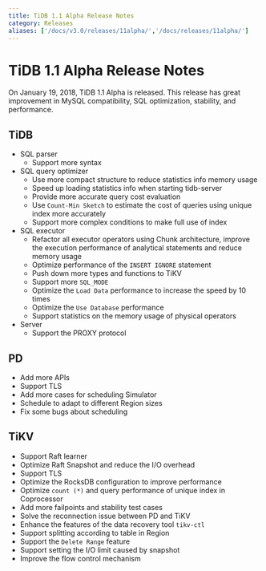 ```yaml
---
title: TiDB 1.1 Alpha Release Notes
category: Releases
aliases: ['/docs/v3.0/releases/11alpha/','/docs/releases/11alpha/']
---
```


# TiDB 1.1 Alpha Release Notes

On January 19, 2018, TiDB 1.1 Alpha is released. This release has great improvement in MySQL compatibility, SQL optimization, stability, and performance.

## TiDB

- SQL parser
    - Support more syntax
- SQL query optimizer
    - Use more compact structure to reduce statistics info memory usage
    - Speed up loading statistics info when starting tidb-server
    - Provide more accurate query cost evaluation
    - Use `Count-Min Sketch` to estimate the cost of queries using unique index more accurately
    - Support more complex conditions to make full use of index
- SQL executor
    - Refactor all executor operators using Chunk architecture, improve the execution performance of analytical statements and reduce memory usage
    - Optimize performance of the `INSERT IGNORE` statement
    - Push down more types and functions to TiKV
    - Support more `SQL_MODE`
    - Optimize the `Load Data` performance to increase the speed by 10 times
    - Optimize the `Use Database` performance
    - Support statistics on the memory usage of physical operators
- Server
    - Support the PROXY protocol

## PD

- Add more APIs
- Support TLS
- Add more cases for scheduling Simulator
- Schedule to adapt to different Region sizes
- Fix some bugs about scheduling

## TiKV

- Support Raft learner
- Optimize Raft Snapshot and reduce the I/O overhead
- Support TLS
- Optimize the RocksDB configuration to improve performance
- Optimize `count (*)` and query performance of unique index in Coprocessor
- Add more failpoints and stability test cases
- Solve the reconnection issue between PD and TiKV
- Enhance the features of the data recovery tool `tikv-ctl`
- Support splitting according to table in Region
- Support the `Delete Range` feature
- Support setting the I/O limit caused by snapshot
- Improve the flow control mechanism